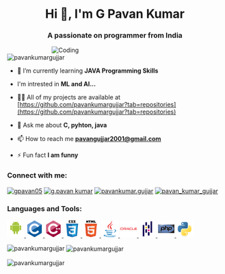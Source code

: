 
<h1 align="center">Hi 👋, I'm G Pavan Kumar</h1>
<h3 align="center">A passionate on programmer from India</h3>
<img align="right" alt="Coding" width="400" src="https://codeandhack.com/wp-content/uploads/2018/10/Most-in-demand-programming-languages.jpeg">

<p align="left"> <img src="https://komarev.com/ghpvc/?username=pavankumargujjar&label=Profile%20views&color=0e75b6&style=flat" alt="pavankumargujjar" /> </p>

- 🌱 I’m currently learning **JAVA Programming Skills**
- I'm intrested in **ML and AI...**

- 👨‍💻 All of my projects are available at [https://github.com/pavankumargujjar?tab=repositories](https://github.com/pavankumargujjar?tab=repositories)

- 💬 Ask me about **C, pyhton, java**

- 📫 How to reach me **pavangujjar2001@gmail.com**

- ⚡ Fun fact **I am funny**

<h3 align="left">Connect with me:</h3>
<p align="left">
<a href="https://twitter.com/gpavan05" target="blank"><img align="center" src="https://raw.githubusercontent.com/rahuldkjain/github-profile-readme-generator/master/src/images/icons/Social/twitter.svg" alt="gpavan05" height="30" width="40" /></a>
<a href="https://linkedin.com/in/g.pavan kumar" target="blank"><img align="center" src="https://raw.githubusercontent.com/rahuldkjain/github-profile-readme-generator/master/src/images/icons/Social/linked-in-alt.svg" alt="g.pavan kumar" height="30" width="40" /></a>
<a href="https://fb.com/pavankumar.gujjar" target="blank"><img align="center" src="https://raw.githubusercontent.com/rahuldkjain/github-profile-readme-generator/master/src/images/icons/Social/facebook.svg" alt="pavankumar.gujjar" height="30" width="40" /></a>
<a href="https://instagram.com/pavan_kumar_gujjar" target="blank"><img align="center" src="https://raw.githubusercontent.com/rahuldkjain/github-profile-readme-generator/master/src/images/icons/Social/instagram.svg" alt="pavan_kumar_gujjar" height="30" width="40" /></a>
</p>

<h3 align="left">Languages and Tools:</h3>
<p align="left"> <a href="https://developer.android.com" target="_blank" rel="noreferrer"> <img src="https://raw.githubusercontent.com/devicons/devicon/master/icons/android/android-original-wordmark.svg" alt="android" width="40" height="40"/> </a> <a href="https://www.cprogramming.com/" target="_blank" rel="noreferrer"> <img src="https://raw.githubusercontent.com/devicons/devicon/master/icons/c/c-original.svg" alt="c" width="40" height="40"/> </a> <a href="https://www.w3schools.com/cpp/" target="_blank" rel="noreferrer"> <img src="https://raw.githubusercontent.com/devicons/devicon/master/icons/cplusplus/cplusplus-original.svg" alt="cplusplus" width="40" height="40"/> </a> <a href="https://www.w3schools.com/css/" target="_blank" rel="noreferrer"> <img src="https://raw.githubusercontent.com/devicons/devicon/master/icons/css3/css3-original-wordmark.svg" alt="css3" width="40" height="40"/> </a> <a href="https://www.w3.org/html/" target="_blank" rel="noreferrer"> <img src="https://raw.githubusercontent.com/devicons/devicon/master/icons/html5/html5-original-wordmark.svg" alt="html5" width="40" height="40"/> </a> <a href="https://www.java.com" target="_blank" rel="noreferrer"> <img src="https://raw.githubusercontent.com/devicons/devicon/master/icons/java/java-original.svg" alt="java" width="40" height="40"/> </a> <a href="https://www.oracle.com/" target="_blank" rel="noreferrer"> <img src="https://raw.githubusercontent.com/devicons/devicon/master/icons/oracle/oracle-original.svg" alt="oracle" width="40" height="40"/> </a> <a href="https://pandas.pydata.org/" target="_blank" rel="noreferrer"> <img src="https://raw.githubusercontent.com/devicons/devicon/2ae2a900d2f041da66e950e4d48052658d850630/icons/pandas/pandas-original.svg" alt="pandas" width="40" height="40"/> </a> <a href="https://www.php.net" target="_blank" rel="noreferrer"> <img src="https://raw.githubusercontent.com/devicons/devicon/master/icons/php/php-original.svg" alt="php" width="40" height="40"/> </a> <a href="https://www.python.org" target="_blank" rel="noreferrer"> <img src="https://raw.githubusercontent.com/devicons/devicon/master/icons/python/python-original.svg" alt="python" width="40" height="40"/> </a> </p>

<p><img align="left" src="https://github-readme-stats.vercel.app/api/top-langs?username=pavankumargujjar&show_icons=true&locale=en&layout=compact" alt="pavankumargujjar" /></p>

<p>&nbsp;<img align="center" src="https://github-readme-stats.vercel.app/api?username=pavankumargujjar&show_icons=true&locale=en" alt="pavankumargujjar" /></p>

<p><img align="center" src="https://github-readme-streak-stats.herokuapp.com/?user=pavankumargujjar&" alt="pavankumargujjar" /></p>
